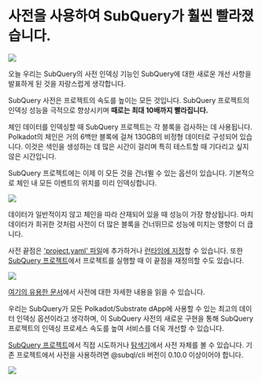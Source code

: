 # 사전을 사용하여 SubQuery가 훨씬 빨라졌습니다.

![](https://miro.medium.com/max/1400/1*iEQbr-KZNIkztylVowAuaQ.png)

오늘 우리는 SubQuery의 사전 인덱싱 기능인 SubQuery에 대한 새로운 개선 사항을 발표하게 된 것을 자랑스럽게 생각합니다.

SubQuery 사전은 프로젝트의 속도를 높이는 모든 것입니다. SubQuery 프로젝트의 인덱싱 성능을 극적으로 향상시키며 **때로는 최대 10배까지 빨라집니다.**

체인 데이터를 인덱싱할 때 SubQuery 프로젝트는 각 블록을 검사하는 데 사용됩니다. Polkadot의 체인은 거의 6백만 블록에 걸쳐 130GB의 비정형 데이터로 구성되어 있습니다. 이것은 색인을 생성하는 데 많은 시간이 걸리며 특히 테스트할 때 기다리고 싶지 않은 시간입니다.

SubQuery 프로젝트에는 이제 이 모든 것을 건너뛸 수 있는 옵션이 있습니다. 기본적으로 체인 내 모든 이벤트의 위치를 ​​미리 인덱싱합니다.

![](https://miro.medium.com/max/1400/1*uIjz8W4TG9Q0au9zoKbHVw.png)

데이터가 일반적이지 않고 체인을 따라 산재되어 있을 때 성능이 가장 향상됩니다. 마치 데이터가 희귀한 것처럼 사전이 더 많은 블록을 건너뛰므로 성능에 미치는 영향이 더 큽니다.

사전 끝점은 ['project.yaml' 파일](https://doc.subquery.network/create/manifest.html)에 추가하거나 [런타임에 지정](https://doc.subquery.network/run/run.html#using-a-dictionary)할 수 있습니다. 또한 [SubQuery 프로젝트](https://project.subquery.network/)에서 프로젝트를 실행할 때 이 끝점을 재정의할 수도 있습니다.

![](https://miro.medium.com/max/1400/1*xl4wENAv_oNingDQZyrtyw.png)

[여기의 유용한 문서](https://doc.subquery.network/run/run.html#using-a-dictionary)에서 사전에 대한 자세한 내용을 읽을 수 있습니다.

우리는 SubQuery가 모든 Polkadot/Substrate dApp에 사용할 수 있는 최고의 데이터 인덱싱 옵션이라고 생각하며, 이 SubQuery 사전의 새로운 구현을 통해 SubQuery 프로젝트의 인덱싱 프로세스 속도를 높여 서비스를 더욱 개선할 수 있습니다.

[SubQuery 프로젝트](https://project.subquery.network/)에서 직접 시도하거나 [탐색기](https://explorer.subquery.network/)에서 사전 자체를 볼 수 있습니다. 기존 프로젝트에서 사전을 사용하려면 @subql/cli 버전이 0.10.0 이상이어야 합니다.

![](https://miro.medium.com/max/1400/1*CrbWsx1rFiBNjkCepxbkPQ.png)